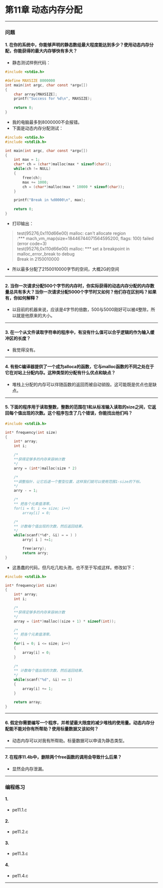 # 第11章 动态内存分配

---
### 问题

#### 1. 在你的系统中，你能够声明的静态数组最大程度能达到多少？使用动态内存分配，你能获得的最大内存够快有多大？
* 静态测试样例代码：
``` c
#include <stdio.h>

#define MAXSIZE 8000000
int main(int argc, char const *argv[])
{
    char array[MAXSIZE];
    printf("Success for %d\n", MAXSIZE);
    
    return 0;
}
```
* 我的电脑最多到8000000不会报错。
* 下面是动态内存分配测试：
``` c
#include <stdio.h>
#include <stdlib.h>

int main(int argc, char const *argv[])
{
    int max = 1;
    char* ch = (char*)malloc(max * sizeof(char));
    while(ch != NULL)
    {
    	free(ch);
    	max += 1000;
    	ch = (char*)malloc(max * 10000 * sizeof(char));
    }

    printf("Break in %d0000\n", max);
    
    return 0;
}
```
* 打印输出：
> test(95276,0x110d66e00) malloc: can't allocate region  
> :*** mach_vm_map(size=18446744071564595200, flags: 100) failed (error code=3)  
> test(95276,0x110d66e00) malloc: *** set a breakpoint in malloc_error_break to debug  
> Break in 2150010000
* 所以最多分配了2150010000字节的空间，大概2G的空间

---
#### 2. 当你一次请求分配500个字节的内存时，你实际获得的动态内存分配的内存数量总共有多大？当你一次请求分配5000个字节时又如何？他们存在区别吗？如果有，你如何解释？
* 以目前的机器来说，应该是4字节的倍数，500与5000刚好可以被4整除，所以就是他原来的大小。

---
#### 3. 在一个从文件读取字符串的程序中，有没有什么值可以合乎逻辑的作为输入缓冲区的长度？
* 我觉得没有。

---
#### 4. 有些C编译器提供了一个成为alloca的函数，它与malloc函数的不同之处在于它在对站上分配内存。这种类型的分配有什么优点和缺点？
* 堆栈上分配的内存可以伴随函数的返回而被自动销毁。这可能既是优点也是缺点。

---
#### 5. 下面的程序用于读取整数，整数的范围在1和从标准输入读取的size之间，它返回每个值出现的次数。这个程序包含了几个错误，你能找出他们吗？
``` c
#include <stdlib.h>

int* frequency(int size)
{
    int* array;
    int i;

    /*
    **获得足够多的内存来容纳计数
    */
    arry = (int*)malloc(size * 2)

    /*
    **调整指针，让它后退一个整型位置，这样我们就可以使用范围1-size的下标。
    */
    arry - = 1;

    /*
    ** 把各个元素值清零。
    for(i = 0; i <= size; i++)
        array[i] = 0;

    /*
    ** 计数每个值出现的次数，然后返回结果。
    */
    while(scanf(*%d*, &i) = = ) )
        arry[ i ] +=1;

        free(arry);
        return arry;
}
```
* 这愚蠢的代码，但凡吃几粒头孢，也不至于写成这样。修改如下：
``` c
#include <stdlib.h>

int* frequency(int size)
{
    int* array;
    int i;

    /*
    **获得足够多的内存来容纳计数
    */
    array = (int*)malloc((size + 1) * sizeof(int));

    /*
    ** 把各个元素值清零。
    */
    for(i = 0; i <= size; i++)
    {
        array[i] = 0;
    }
        
    /*
    ** 计数每个值出现的次数，然后返回结果。
    */
    while(scanf("%d", &i) == 1)
    {
        array[i] += 1;
    }

    return array;
}
```

---
#### 6. 假定你需要编写一个程序，并希望最大限度的减少堆栈的使用量。动态内存分配能不能对你有所帮助？使用标量数据又该如何？
* 动态内存可以对我有所帮助。标量数据可以申请为静态类型。

---
#### 7. 在程序11.4b中，删除两个free函数的调用会导致什么后果？
* 显然会内存泄漏。

---

### 编程练习

#### 1. 
* pe11.1.c

#### 2. 
* pe11.2.c

#### 3. 
* pe11.3.c

#### 4. 
* pe11.4.c

---

